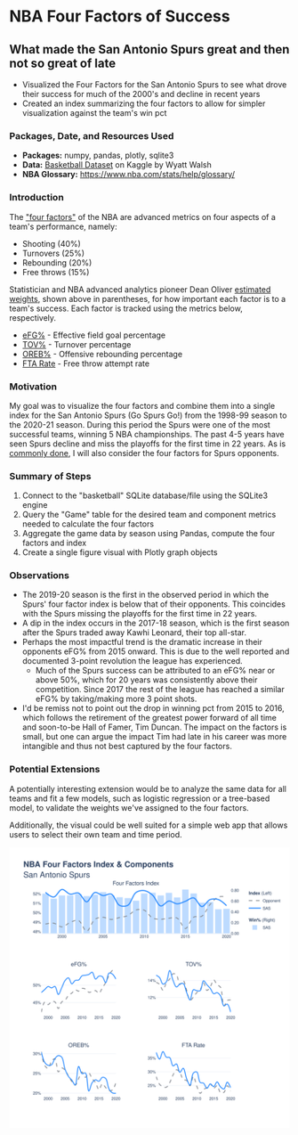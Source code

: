# NBA Four Factors of Success
## What made the San Antonio Spurs great and then not so great of late
- Visualized the Four Factors for the San Antonio Spurs to see what drove their success for much of the 2000's and decline in recent years
- Created an index summarizing the four factors to allow for simpler visualization against the team's win pct


### Packages, Date, and Resources Used
- **Packages:** numpy, pandas, plotly, sqlite3
- **Data:** [Basketball Dataset](https://www.kaggle.com/wyattowalsh/basketball) on Kaggle by Wyatt Walsh
- **NBA Glossary:** https://www.nba.com/stats/help/glossary/


### Introduction
The ["four factors"](https://www.nba.com/stats/help/faq/#!#fourfactors) of the NBA are advanced metrics on four aspects of a team's performance, namely:
   * Shooting (40%)
   * Turnovers (25%)
   * Rebounding (20%)
   * Free throws (15%)

Statistician and NBA advanced analytics pioneer Dean Oliver [estimated weights](https://www.basketball-reference.com/about/factors.html), shown above in parentheses, for how important each factor is to a team's success. Each factor is tracked using the metrics below, respectively.

* [eFG%](https://www.nba.com/stats/help/glossary/#efgpct) - Effective field goal percentage
* [TOV%](https://www.nba.com/stats/help/glossary/#tovpct) - Turnover percentage
* [OREB%](https://www.nba.com/stats/help/glossary/#opp_orebpct_) - Offensive rebounding percentage
* [FTA Rate](https://www.nba.com/stats/help/glossary/#fta_rate) - Free throw attempt rate


### Motivation

My goal was to visualize the four factors and combine them into a single index for the San Antonio Spurs (Go Spurs Go!) from the 1998-99 season to the 2020-21 season. During this period the Spurs were one of the most successful teams, winning 5 NBA championships. The past 4-5 years have seen Spurs decline and miss the playoffs for the first time in 22 years. As is [commonly done](https://www.nba.com/thunder/news/factors050127.html), I will also consider the four factors for Spurs opponents.


### Summary of Steps

1. Connect to the "basketball" SQLite database/file using the SQLite3 engine
2. Query the "Game" table for the desired team and component metrics needed to calculate the four factors
3. Aggregate the game data by season using Pandas, compute the four factors and index
4. Create a single figure visual with Plotly graph objects


### Observations

* The 2019-20 season is the first in the observed period in which the Spurs' four factor index is below that of their opponents. This coincides with the Spurs missing the playoffs for the first time in 22 years. 
* A dip in the index occurs in the 2017-18 season, which is the first season after the Spurs traded away Kawhi Leonard, their top all-star.
* Perhaps the most impactful trend is the dramatic increase in their opponents eFG% from 2015 onward. This is due to the well reported and documented 3-point revolution the league has experienced. 
    * Much of the Spurs success can be attributed to an eFG% near or above 50%, which for 20 years was consistently above their competition. Since 2017 the rest of the league has reached a similar eFG% by taking/making more 3 point shots.
* I'd be remiss not to point out the drop in winning pct from 2015 to 2016, which follows the retirement of the greatest power forward of all time and soon-to-be Hall of Famer, Tim Duncan. The impact on the factors is small, but one can argue the impact Tim had late in his career was more intangible and thus not best captured by the four factors.

### Potential Extensions
A potentially interesting extension would be to analyze the same data for all teams and fit a few models, such as logistic regression or a tree-based model, to validate the weights we've assigned to the four factors.

Additionally, the visual could be well suited for a simple web app that allows users to select their own team and time period.

![](/nba-four-factors/ffindex.svg)

